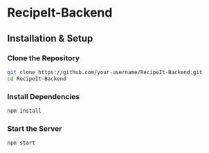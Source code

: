 # RecipeIt-Backend

## Installation & Setup

### Clone the Repository

```sh
git clone https://github.com/your-username/RecipeIt-Backend.git
cd RecipeIt-Backend
```

### Install Dependencies

```sh
npm install
```

### Start the Server

```sh
npm start
```
